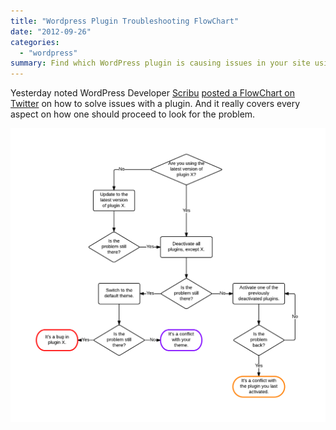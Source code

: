 ```yaml
---
title: "Wordpress Plugin Troubleshooting FlowChart"
date: "2012-09-26"
categories: 
  - "wordpress"
summary: Find which WordPress plugin is causing issues in your site using a simple flowchart.
---
```


Yesterday noted WordPress Developer [Scribu](http://scribu.net/) [posted a FlowChart on Twitter](https://twitter.com/scribu/status/250452751564304385) on how to solve issues with a plugin. And it really covers every aspect on how one should proceed to look for the problem.

[![WordPress Plugin Troubleshooting FlowChart](images/wp-plugin-troubleshooting-chart.png#center "WordPress Plugin Troubleshooting FlowChart")](images/wp-plugin-troubleshooting-chart.png)
